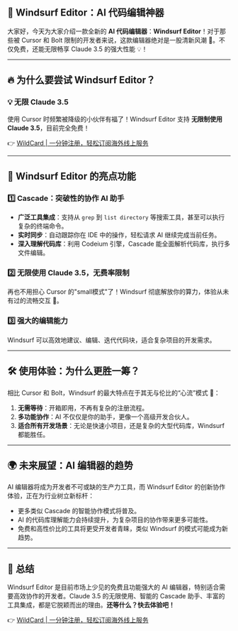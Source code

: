 ## 🚀 Windsurf Editor：AI 代码编辑神器

大家好，今天为大家介绍一款全新的 **AI 代码编辑器**：**Windsurf Editor**！对于那些被 Cursor 和 Bolt 限制的开发者来说，这款编辑器绝对是一股清新风潮 🌊。不仅免费，还能无限畅享 Claude 3.5 的强大性能 💡！

---

## 🔥 为什么要尝试 Windsurf Editor？

### 💡 无限 Claude 3.5
使用 Cursor 时频繁被降级的小伙伴有福了！Windsurf Editor 支持 **无限制使用 Claude 3.5**，目前完全免费！

👉 [WildCard | 一分钟注册，轻松订阅海外线上服务](https://bit.ly/bewildcard)

---

## 🌟 Windsurf Editor 的亮点功能

### 1️⃣ Cascade：突破性的协作 AI 助手
- **广泛工具集成**：支持从 `grep` 到 `list directory` 等搜索工具，甚至可以执行复杂的终端命令。
- **实时同步**：自动跟踪你在 IDE 中的操作，轻松请求 AI 继续完成当前任务。
- **深入理解代码库**：利用 Codeium 引擎，Cascade 能全面解析代码库，执行多文件编辑。

### 2️⃣ 无限使用 Claude 3.5，无费率限制
再也不用担心 Cursor 的"small模式"了！Windsurf 彻底解放你的算力，体验从未有过的流畅交互 🚀。

### 3️⃣ 强大的编辑能力
Windsurf 可以高效地建议、编辑、迭代代码块，适合复杂项目的开发需求。

---

## 🛠 使用体验：为什么更胜一筹？

相比 Cursor 和 Bolt，Windsurf 的最大特点在于其无与伦比的“心流”模式 🌊：
1. **无需等待**：开箱即用，不再有复杂的注册流程。
2. **多功能协作**：AI 不仅仅是你的助手，更像一个高级开发合伙人。
3. **适合所有开发场景**：无论是快速小项目，还是复杂的大型代码库，Windsurf 都能胜任。

---

## 🌍 未来展望：AI 编辑器的趋势

AI 编辑器将成为开发者不可或缺的生产力工具，而 Windsurf Editor 的创新协作体验，正在为行业树立新标杆：
- 更多类似 Cascade 的智能协作模式将普及。
- AI 的代码库理解能力会持续提升，为复杂项目的协作带来更多可能性。
- 免费和高性价比的工具将更受开发者青睐，类似 Windsurf 的模式可能成为新趋势。

---

## 🎯 总结

Windsurf Editor 是目前市场上少见的免费且功能强大的 AI 编辑器，特别适合需要高效协作的开发者。Claude 3.5 的无限使用、智能的 Cascade 助手、丰富的工具集成，都是它脱颖而出的理由。**还等什么？快去体验吧！**

👉 [WildCard | 一分钟注册，轻松订阅海外线上服务](https://bit.ly/bewildcard)